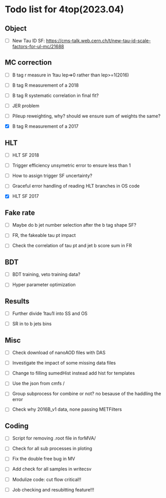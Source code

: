 # Todo list for 4top(2023.04)

## Object 
- [ ] New Tau ID SF: https://cms-talk.web.cern.ch/t/new-tau-id-scale-factors-for-ul-mc/21688

## MC correction
- [ ] B tag r measure in 1tau lep=>0 rather than lep>=1(2016)
- [ ] B tag R measurement of a 2018
- [ ] B tag R systematic correlation in final fit?
- [ ] JER problem
- [ ] Pileup reweighting, why? should we ensure sum of weights the same?
- [x] B tag R measurement of a 2017


## HLT 
- [ ] HLT SF 2018
- [ ] Trigger efficiency unsymetric error to ensure less than 1
- [ ] How to assign trigger SF uncertainty?
- [ ] Graceful error handling of reading HLT branches in OS code
- [x] HLT SF 2017




## Fake rate
- [ ] Maybe do b jet number selection after the b tag shape SF?
- [ ] FR, the fakeable tau pt impact
- [ ] Check the correlation of tau pt and jet b score sum in FR 


## BDT
- [ ] BDT training, veto training data?
- [ ] Hyper parameter optimization



## Results
- [ ] Further divide 1tau1l into SS and OS 
- [ ] SR in to b jets bins



## Misc 
- [ ] Check download of nanoAOD files with DAS
- [ ] Investigate the impact of some missing data files
- [ ] Change to filling sumedHist instead add hist for templates
- [ ] Use the json from cmfs /
- [ ] Group subprocess for combine or not? no besause of the haddling the error
- [ ] Check why 2016B_v1 data, none passing METFilters 


## Coding 
- [ ] Script for removing .root file in forMVA/
- [ ] Check for all sub processes in ploting
- [ ] Fix the double free bug in MV
- [ ] Add check for all samples in writecsv 
- [ ] Modulize code: cut flow critical!!
- [ ] Job checking and resubitting feature!!!


